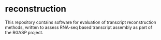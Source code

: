 reconstruction
==============

This repository contains software for evaluation of transcript reconstruction methods, written to assess RNA-seq based transcript assembly as part of the RGASP project.
